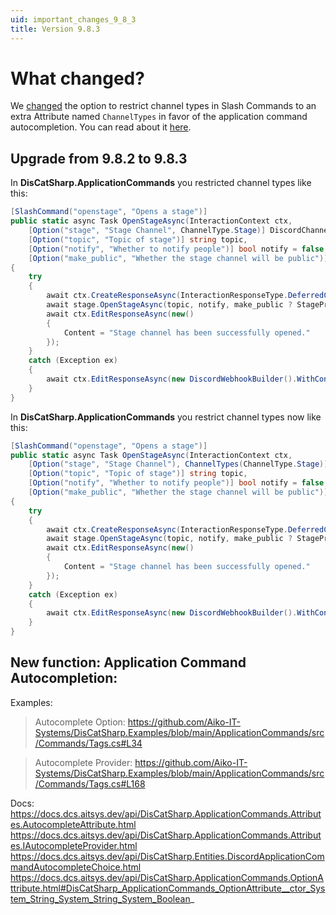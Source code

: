 ```yaml
---
uid: important_changes_9_8_3
title: Version 9.8.3
---
```


# What changed?

We [changed](https://canary.discord.com/channels/858089281214087179/858099438580006913/890973133148926004) the option to restrict channel types in Slash Commands to an extra Attribute named `ChannelTypes` in favor of the application command autocompletion.
You can read about it [here](https://github.com/discord/discord-api-docs/pull/3849).

## Upgrade from **9.8.2** to **9.8.3**

In **DisCatSharp.ApplicationCommands** you restricted channel types like this:
```cs
[SlashCommand("openstage", "Opens a stage")]
public static async Task OpenStageAsync(InteractionContext ctx,
    [Option("stage", "Stage Channel", ChannelType.Stage)] DiscordChannel stage,
    [Option("topic", "Topic of stage")] string topic,
    [Option("notify", "Whether to notify people")] bool notify = false,
    [Option("make_public", "Whether the stage channel will be public")] bool make_public = false)
{
    try
    {
        await ctx.CreateResponseAsync(InteractionResponseType.DeferredChannelMessageWithSource, new DiscordInteractionResponseBuilder().WithContent("Opening stage").AsEphemeral(true));
        await stage.OpenStageAsync(topic, notify, make_public ? StagePrivacyLevel.PUBLIC : StagePrivacyLevel.GUILD_ONLY);
        await ctx.EditResponseAsync(new()
        {
            Content = "Stage channel has been successfully opened."
        });
    }
    catch (Exception ex)
    {
        await ctx.EditResponseAsync(new DiscordWebhookBuilder().WithContent(ex.Message + " " + ex.StackTrace));
    }
}
```

In **DisCatSharp.ApplicationCommands** you restrict channel types now like this:
```cs
[SlashCommand("openstage", "Opens a stage")]
public static async Task OpenStageAsync(InteractionContext ctx,
    [Option("stage", "Stage Channel"), ChannelTypes(ChannelType.Stage)] DiscordChannel stage,
    [Option("topic", "Topic of stage")] string topic,
    [Option("notify", "Whether to notify people")] bool notify = false,
    [Option("make_public", "Whether the stage channel will be public")] bool make_public = false)
{
    try
    {
        await ctx.CreateResponseAsync(InteractionResponseType.DeferredChannelMessageWithSource, new DiscordInteractionResponseBuilder().WithContent("Opening stage").AsEphemeral(true));
        await stage.OpenStageAsync(topic, notify, make_public ? StagePrivacyLevel.PUBLIC : StagePrivacyLevel.GUILD_ONLY);
        await ctx.EditResponseAsync(new()
        {
            Content = "Stage channel has been successfully opened."
        });
    }
    catch (Exception ex)
    {
        await ctx.EditResponseAsync(new DiscordWebhookBuilder().WithContent(ex.Message + " " + ex.StackTrace));
    }
}
```

## New function: Application Command Autocompletion:

Examples:
> Autocomplete Option: https://github.com/Aiko-IT-Systems/DisCatSharp.Examples/blob/main/ApplicationCommands/src/Commands/Tags.cs#L34

> Autocomplete Provider: https://github.com/Aiko-IT-Systems/DisCatSharp.Examples/blob/main/ApplicationCommands/src/Commands/Tags.cs#L168

Docs:
https://docs.dcs.aitsys.dev/api/DisCatSharp.ApplicationCommands.Attributes.AutocompleteAttribute.html
https://docs.dcs.aitsys.dev/api/DisCatSharp.ApplicationCommands.Attributes.IAutocompleteProvider.html
https://docs.dcs.aitsys.dev/api/DisCatSharp.Entities.DiscordApplicationCommandAutocompleteChoice.html
https://docs.dcs.aitsys.dev/api/DisCatSharp.ApplicationCommands.OptionAttribute.html#DisCatSharp_ApplicationCommands_OptionAttribute__ctor_System_String_System_String_System_Boolean_
